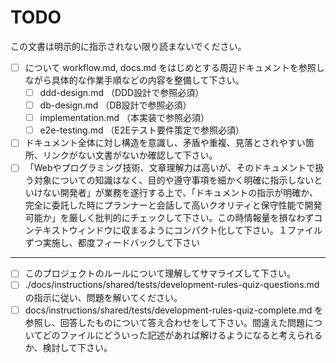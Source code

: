 # TODO

この文書は明示的に指示されない限り読まないでください。

- [ ] について workflow.md, docs.md をはじめとする周辺ドキュメントを参照しながら具体的な作業手順などの内容を整備して下さい。
  - [ ] ddd-design.md （DDD設計で参照必須）
  - [ ] db-design.md （DB設計で参照必須）
  - [ ] implementation.md （本実装で参照必須）
  - [ ] e2e-testing.md （E2Eテスト要件策定で参照必須）
- [ ] ドキュメント全体に対し構造を意識し、矛盾や重複、見落とされやすい箇所、リンクがない文書がないか確認して下さい。
- [ ] 「Webやプログラミング技術、文章理解力は高いが、そのドキュメントで扱う対象についての知識はなく、目的や遵守事項を細かく明確に指示しないといけない開発者」が業務を遂行する上で、「ドキュメントの指示が明確か、完全に委託した時にプランナーと会話して高いクオリティと保守性能で開発可能か」を厳しく批判的にチェックして下さい。この時情報量を損なわずコンテキストウィンドウに収まるようにコンパクト化して下さい。１ファイルずつ実施し、都度フィードバックして下さい

---

- [ ] このプロジェクトのルールについて理解してサマライズして下さい。
- [ ] ./docs/instructions/shared/tests/development-rules-quiz-questions.md の指示に従い、問題を解いてください。
- [ ] docs/instructions/shared/tests/development-rules-quiz-complete.md を参照し、回答したものについて答え合わせをして下さい。間違えた問題についてどのファイルにどういった記述があれば解けるようになると考えられるか、検討して下さい。
